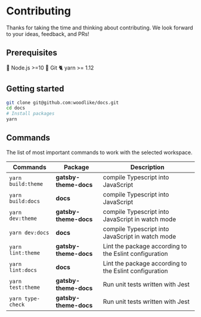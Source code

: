 # Contributing

Thanks for taking the time and thinking about contributing. We look forward to your ideas, feedback, and PRs!

## Prerequisites

🚀 Node.js >=10
🌲 Git
🐈 yarn >= 1.12

## Getting started

```sh
git clone git@github.com:woodlike/docs.git
cd docs
# Install packages
yarn
```

## Commands

The list of most important commands to work with the selected workspace.

| Commands           | Package               | Description                                            |
| ------------------ | --------------------- | ------------------------------------------------------ |
| `yarn build:theme` | **gatsby-theme-docs** | compile Typescript into JavaScript                     |
| `yarn build:docs`  | **docs**              | compile Typescript into JavaScript                     |
| `yarn dev:theme`   | **gatsby-theme-docs** | compile Typescript into JavaScript in watch mode       |
| `yarn dev:docs`    | **docs**              | compile Typescript into JavaScript in watch mode       |
| `yarn lint:theme`  | **gatsby-theme-docs** | Lint the package according to the Eslint configuration |
| `yarn lint:docs`   | **docs**              | Lint the package according to the Eslint configuration |
| `yarn test:theme`  | **gatsby-theme-docs** | Run unit tests written with Jest                       |
| `yarn type-check`  | **gatsby-theme-docs** | Run unit tests written with Jest                       |
